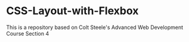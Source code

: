 # CSS-Layout-with-Flexbox
This is a repository based on Colt Steele's Advanced Web Development Course Section 4
